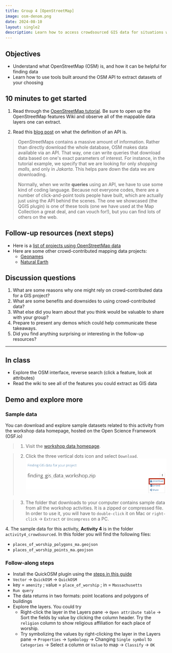 ```yaml
---
title: Group 4 [OpenStreetMap]
image: osm-denom.png
date: 2024-08-10
layout: single2
description: Learn how to access crowdsourced GIS data for situations where data is difficult to find.
---
```


## Objectives
- Understand what OpenStreetMap (OSM) is, and how it can be helpful for finding data
- Learn how to use tools built around the OSM API to extract datasets of your choosing

## 10 minutes to get started

1. Read through the [OpenStreetMap tutorial](https://mapping.share.library.harvard.edu/tutorials/openstreetmap/extractbyfeature/). Be sure to open up the OpenStreetMap features Wiki and observe all of the mappable data layers one can extract.

2. Read this [blog post](https://blog.hubspot.com/blog/tabid/6307/bid/8341/a-marketer-s-guide-to-apis.aspx) on what the definition of an API is.

> OpenStreetMaps contains a massive amount of information. Rather than directly download the whole database, OSM makes data available via an API. That way, one can write queries that download data based on one's exact parameters of interest. For instance, in the tutorial example, we specify that we are looking for only *shopping malls*, and only in *Jakarta*. This helps pare down the data we are downloading.
>
> Normally, when we write **queries** using an API, we have to use some kind of coding language. Because not everyone codes, there are a number of click-and-point tools people have built, which are actually just using the API behind the scenes. The one we showcased (the QGIS plugin) is one of these tools (one we have used at the Map Collection a great deal, and can vouch for!), but you can find lots of others on the web.


## Follow-up resources (next steps)
- Here is a [list of projects using OpenStreetMap data](https://github.com/osmlab/awesome-openstreetmap) 
- Here are some other crowd-contributed mapping data projects:
    - [Geonames](https://www.geonames.org/)
    - [Natural Earth](https://www.naturalearthdata.com/)

## Discussion questions
1. What are some reasons why one might rely on crowd-contributed data for a GIS project?
2. What are some benefits and downsides to using crowd-contributed data?
3. What else did you learn about that you think would be valuable to share with your group?
4. Prepare to present any demos which could help communicate these takeaways.
5. Did you find anything surprising or interesting in the follow-up resources?



--- 

## In class
- Explore the OSM interface, reverse search (click a feature, look at attributes)
- Read the wiki to see all of the features you could extract as GIS data


## Demo and explore more

### Sample data
You can download and explore sample datasets related to this activity from the workshop data homepage, hosted on the Open Science Framework (OSF.io)
> 1. Visit the [workshop data homepage](https://osf.io/exnyg). 

> 2. Click the three vertical dots icon and select `Download`.
![OSF data download page](../media/download.png)

> 3. The folder that downloads to your computer contains sample data from all the workshop activities. It is a zipped or compressed file. In order to use it, you will have to `double-click` it on Mac or `right-click` → `Extract` or `Uncompress` on a PC. 

<div class="alert-success">
<p>4. The sample data for this activity, <strong>Activity 4</strong> is in the folder <code>activity4_crowdsourced</code>. In this folder you will find the following files:
</p>
<ul>
<li><code>places_of_worship_polygons_ma.geojson</code></li>
<li><code>places_of_worship_points_ma.geojson</code></li>
</ul>
</div>



### Follow-along steps
- Install the QuickOSM plugin using the [steps in this guide](https://mapping.share.library.harvard.edu/tutorials/openstreetmap/extractbyfeature/)
- `Vector` → `QuickOSM` → `QuickOSM`
- key = `amenity` ; value = `place_of_worship` ; in = `Massachusetts`
- `Run query`
- The data returns in two formats: point locations and polygons of buildings
- Explore the layers. You could try
    - Right-click the layer in the Layers pane → `Open attribute table` → Sort the fields by value by clicking the column header. Try the `religion` column to show religious affiliation for each place of worship.
    - Try symbolizing the values by right-clicking the layer in the Layers pane → `Properties` → `Symbology` → Changing `Single symbol` to `Categories` → Select a column or `Value` to map → `Classify` → `OK`

